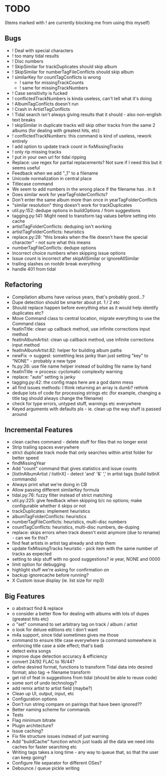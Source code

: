 # TODO

(Items marked with ! are currently blocking me from using this myself)

## Bugs

- ! Deal with special characters
- ! too many tidal results
- ! Disc numbers
- ! SkipSimilar for trackDuplicates should skip album
- ! SkipSimilar for numberTagFileConflicts should skip album
- ! similarKey for countTagConflicts is wrong
  - ! same for missingTrackCounts
  - ! same for missingTrackNumbers
- ! Case sensitivity is fucked
- ! conflictedTrackNumbers is kinda useless, can't tell what it's doing
- ! AlbumTagConflicts doesn't run
- ! Crash in ArtistTagConflicts
- ! Tidal search isn't always giving results that it should - also non-english text breaks
- ! skipSimilar in duplicate tracks will skip other tracks from the same 2 albums (for dealing with greatest hits, etc)
- ! conflictedTrackNumbers: this command is kind of useless, rework entirely
- ! add option to update track count in fixMissingTracks
- ! only rip missing tracks
- ! put in your own url for tidal ripping
- Replace: use regex for partial replacements? Not sure if I need this but it seems useful
- Feedback when we add "\_1" to a filename
- Unicode normalization in central place
- Titlecase command
- We seem to add numbers in the wrong place if the filename has . in it
- Does similar work for yearTagFolderConflicts?
- Don't enter the same album more than once in yearTagFolderConflicts
- "similar resolution" thing doesn't work for trackDuplicates
- util.py:152: dedupe options in buildOptions / from suggestions
- tagging.py:141: Might need to transform tag values before setting into cache
- artistTagFolderConflicts: deduping isn't working
- artistTagFolderConflicts: heuristics
- replace.py:28: "this breaks when the file doesn't have the special character" - not sure what this means
- numberTagFileConflicts: dedupe options
- Incorrect choice numbers when skipping issue options
- Issue count is incorrect after skipAllSimilar or ignoreAllSimilar
- trailing slashes on rootdir break everything
- handle 401 from tidal

## Refactoring

- Compilation albums have various years, that's probably good...?
- Dupe detection should be smarter about pt. 1 / 2 etc
- Should replace happen before everything else as it would help identify duplicates etc?
- Move Command class to central location, migrate everything to use the Command class
- featInTitle: clean up callback method, use infinite corrections input method
- featInAlbumArtist: clean up callback method, use infinite corrections input method
- featInAlbumArtist:82: helper for building album paths
- newFix -> suggest: something less janky than just setting "key" to "NONE" - probably a new type
- fs.py:26: use file name helper instead of building file name by hand
- featInTitle -> process: cyclomatic complexity warning
- replace: "auto" setting is janky
- tagging.py:42: the config maps here are a god damn mess
- all find issues methods: I think returning an array is dumb? rethink
- dedupe lots of code for processing strings etc (for example, changing a title tag should always change the filename)
- check for type errors, untyped stuff, warnings etc everywhere
- Keyed arguments with defaults pls - ie. clean up the way stuff is passed around

## Incremental Features

- clean caches command - delete stuff for files that no longer exist
- Strip trailing spaces everywhere
- strict duplicate track mode that only searches within artist folder for better speed
- findMissingYear
- Add "count" command that gives statistics and issue counts
- [listInAlbumArtist / listInX] - detect 'and' '&' ',' in artist tags (build listInX commands)
- Always print what we're doing in CB
- Allow passing different similarKey formula
- tidal.py:76: fuzzy filter instead of strict matching
- util.py:225: give feedback when skipping b/c no options; make configurable whether it skips or not
- trackDuplicates: implement heuristics
- albumTagFolderConflicts: heuristics
- numberTagFileConflicts: heuristics, multi-disc numbers
- countTagConflicts: heuristics, multi-disc numbers, de-duping
- replace: skips errors when track doesn't exist anymore (due to rename) - can we fix this?
- find feat artists in artist tag already and strip them
- update fixMissingTracks heuristic - pick item with the same number of tracks as expected
- setting to skip stuff with no good suggestions? ie year, NONE and 0000
- limit option for debugging
- highlight stuff we're asking for confirmation on
- backup ignorecache before running?
- X Custom issue display (ie. list size for mp3)

## Big Features

- o abstract find & replace
- o consider a better flow for dealing with albums with lots of dupes (greatest hits etc)
- o "set" command to set arbitrary tag on track / album / artist
- o look for deluxe editions etc I don't want
- m4a support, since tidal sometimes gives me those
- command to ensure title case everywhere (a command somewhere is enforcing title case a side effect; that's bad)
- detect extra songs
- improve dupe detection accuracy & efficiency
- convert 24/92 FLAC to 16/44?
- define desired format, functions to transform Tidal data into desired format; also tag -> filename transform
- get rid of feat in suggestions from tidal (should be able to reuse code)
- some sort of undo technology?
- add remix artist to artist field (maybe?)
- Clean up UI, output, input, etc
- Configuration options
- Don't run string compare on pairings that have been ignored??
- Better naming scheme for commands
- Tests
- Flag minimum bitrate
- Plugin architecture?
- Issue caching?
- Fix file structure issues instead of just warning
- Add "buildCache" function which just loads all the data we need into caches for faster searching etc
- Writing tags takes a long time - any way to queue that, so that the user can keep going?
- Configure file separator for different OSes?
- Debounce / queue pickle writing
